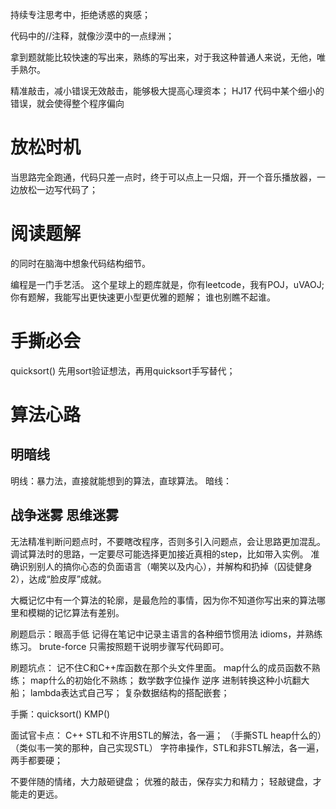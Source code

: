 
持续专注思考中，拒绝诱惑的爽感；

代码中的//注释，就像沙漠中的一点绿洲；

拿到题就能比较快速的写出来，熟练的写出来，对于我这种普通人来说，无他，唯手熟尔。

精准敲击，减小错误无效敲击，能够极大提高心理资本；
HJ17 代码中某个细小的错误，就会使得整个程序偏向
# 放松时机

当思路完全跑通，代码只差一点时，终于可以点上一只烟，开一个音乐播放器，一边放松一边写代码了；

# 阅读题解

的同时在脑海中想象代码结构细节。

编程是一门手艺活。
这个星球上的题库就是，你有leetcode，我有POJ，uVAOJ;
你有题解，我能写出更快速更小型更优雅的题解；
谁也别瞧不起谁。
# 手撕必会
quicksort()
先用sort验证想法，再用quicksort手写替代；
# 算法心路

## 明暗线

明线：暴力法，直接就能想到的算法，直球算法。
暗线：

## 战争迷雾 思维迷雾


无法精准判断问题点时，不要瞎改程序，否则多引入问题点，会让思路更加混乱。
调试算法时的思路，一定要尽可能选择更加接近真相的step，比如带入实例。
准确识别别人的搞你心态的负面语言（嘲笑以及内心），并解构和扔掉（囚徒健身2），达成“脸皮厚”成就。

大概记忆中有一个算法的轮廓，是最危险的事情，因为你不知道你写出来的算法哪里和模糊的记忆算法有差别。

刷题启示：眼高手低
记得在笔记中记录主语言的各种细节惯用法 idioms，并熟练练习。
brute-force 只需按照题干说明步骤写代码即可。

刷题坑点：
记不住C和C++库函数在那个头文件里面。
map什么的成员函数不熟练；
map什么的初始化不熟练；
数学数字位操作 逆序 进制转换这种小坑翻大船；
lambda表达式自己写；
复杂数据结构的搭配嵌套；

手撕：quicksort() KMP()

面试官卡点：
C++ STL和不许用STL的解法，各一遍；
（手撕STL heap什么的）（类似韦一笑的那种，自己实现STL）
字符串操作，STL和非STL解法，各一遍，两手都要硬；

不要伴随的情绪，大力敲砸键盘；
优雅的敲击，保存实力和精力；
轻敲键盘，才能走的更远。